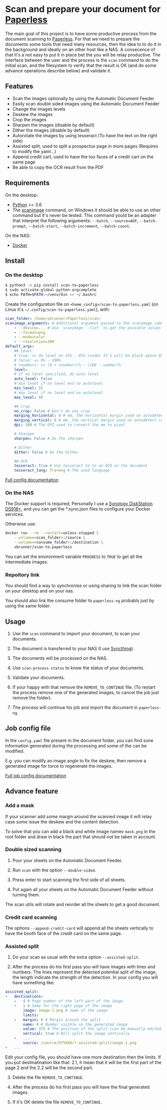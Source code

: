 # Scan and prepare your document for [Paperless](https://github.com/jonaswinkler/paperless-ng)

The main goal of this project is to have some productive process from the document scanning to
[Paperless](https://github.com/jonaswinkler/paperless-ng).
For that we need to prepare the documents some tools that need many resources, then the idea to to do it
in the background and ideally on an other host like a NAS.
A consecence of that it's a not easy to put it in place bet the you will be relay productive.
The interface between the user and the process is the `scan` command to do the initial scan, and the filesystem
to verify that the result is OK (and do some advance operations describe below) and validate it.

## Features

-   Scan the images optionally by using the Automatic Document Feeder
-   Easily scan double sided images using the Automatic Document Feeder
-   Change the images levels
-   Deskew the images
-   Crop the images
-   Sharpen the images (disable by default)
-   Dither the images (disable by default)
-   Autorotate the images by using tesseract (To have the text on the right side)
-   Assisted split, used to split a prospectus page in more pages (Requires to modify the yaml...)
-   Append credit cart, used to have the too faces of a credit cart on the same page
-   Be able to copy the OCR result from the PDF

## Requirements

On the desktop:

-   [Python](https://www.python.org/) >= 3.6
-   The [scanimage](http://www.sane-project.org/) command, on Windows it should be able to use an other command
    but it's never be tested.
    This command yould be an adapter that interpret the following arguments:
    `--batch`, `--source=ADF`, `--batch-prompt`, `--batch-start`, `--batch-increment`, `--batch-count`.

On the NAS:

-   [Docker](https://www.docker.com/)

## Install

### On the desktop

```bash
$ python3 -m pip install scan-to-paperless
$ sudo activate-global-python-argcomplete
$ echo PATH=$PATH:~/venv/bin >> ~/.bashrc
```

Create the configuration file on `<home_config>/scan-to-paperless.yaml` (on Linux it's `~/.config/scan-to-paperless.yaml`), with:

```yaml
scan_folder: /home/sbrunner/Paperless/scan/
scanimage_arguments: # Additional argument passed to the scanimage command
    - --device=... # Use `scanimage --list` to get the possible values
    - --format=png
    - --mode=color
    - --resolution=300
default_args:
    ## Level
    # true: => do level on 15% - 85% (under 15 % will be black above 85% will be white)
    # false: => 0% - 100%
    # <number>: => (0 + <number>)% - (100 - number)%
    level:
    # If no level specified, do auto level
    auto_level: False
    # min level if no level end no autolovel
    min_level: 15
    # max level if no level end no autolovel
    max_level: 95

    ## Crop
    no_crop: False # Don't do any crop
    marging_horizontal: 9 # mm, the horizontal margin used on autodetect content
    marging_vertical: 6 # mm, the vertical margin used on autodetect content
    dpi: 300 # The DPI used to convert the mm to pixel

    # Sharpen
    sharpen: False # Do the sharpen

    # Dither
    dither: False # Do the dither

    ## OCR
    tesseract: True # Use tesseract to to an OCR on the document
    tesseract_lang: fra+eng # The used language
```

[Full config documentation](./config.md)

### On the NAS

The Docker support is required, Personally I use a [Synology DiskStation DS918+](https://www.synology.com/products/DS918+),
and you can get the \*.syno.json files to configure your Docker services.

Otherwise use:

```bash
docker run --rm --restart=unless-stopped \
    --volume=<scan_folder>:/source \
    --volume=<consume_folder>:/destination \
    sbrunner/scan-to-paperless
```

You can set the environment variable `PROGRESS` to `TRUE` to get all the intermediate images.

### Repoitory link

You should find a way to synchronise or using sharing to link the scan folder on your desktop and on your nas.

You should also link the consume folder to `paperless-ng` probabls just by using the same folder.

## Usage

1. Use the `scan` command to import your document, to scan your documents.

2. The document is transferred to your NAS (I use [Syncthing](https://syncthing.net/)).

3. The documents will be processed on the NAS.

4. Use `scan-process-status` to know the status of your documents.

5. Validate your documents.

6. If your happy with that remove the `REMOVE_TO_CONTINUE` file.
   (To restart the process remove one of the generated images, to cancel the job just remove the folder).

7. The process will continue his job and import the document in `paperless-ng`.

## Job config file

In the `config.yaml` file present in the document folder, you can find sone information generated during
the processing and some of the can be modified.

E.g. you can modify an image angle to fix the deskew, then remove a generated image for torce to regenerate
the images.

[Full job config documentation](./process.md)

## Advance feature

### Add a mask

If your scanner add some margin around the scanned image it will relay case some issue the deskew and the
content detection.

To solve that you can add a black and white image namev `mask.png` in the root folder and draw in black the
part that should not be taken in account.

### Double sized scanning

1. Pour your sheets on the Automatic Document Feeder.

2. Run `scan` with the option `--double-sided`.

3. Press enter to start scanning the first side of all sheets.

4. Put again all your sheets on the Automatic Document Feeder without turning them.

The scan utils will rotate and reorder all the sheets to get a good document.

### Credit card scanning

The options `--append-credit-card` will append all the sheets vertically to have the booth face of the credit card on the same page.

### Assisted split

1. Do your scan as usual with the extra option `--assisted-split`.

2. After the process do his first pass you will have images with lines and numbers.
   The lines represent the detected potential split of the image, the length indicate the strength of the detection.
   In your config you will have something like:

```yaml
assisted_split:
-   destinations:
    -   4 # Page number of the left part of the image
    -   1 # Same for the right page of the image
        image: image-1.png # name of the image
        limits:
    -   margin: 0 # Margin around the split
        name: 0 # Number visible on the generated image
        value: 375 # The position of the split (can be manually edited)
        vertical: true # Will split the image vertically
    -   ...
        source: /source/975468/7-assisted-split/image-1.png
-   ...

```

Edit your config file, you should have one more destination then the limits.
If you put destinatination like that: 2.1, it mean that it will be the first part of the page 2 and the 2.2 will be the second part.

3. Delete the file `REMOVE_TO_CONTINUE`.

4. After the process do his first pass you will have the final generated images.

5. If it's OK delete the file `REMOVE_TO_CONTINUE`.
